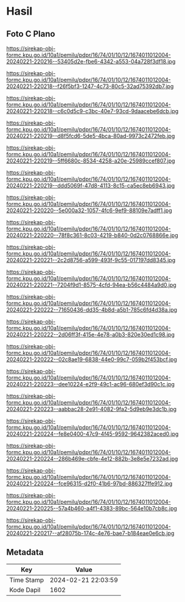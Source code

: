 # Hasil

## Foto C Plano

https://sirekap-obj-formc.kpu.go.id/10a1/pemilu/pdpr/16/74/01/10/12/1674011012004-20240221-220216--53405d2e-fbe6-4342-a553-04a728f3df18.jpg

https://sirekap-obj-formc.kpu.go.id/10a1/pemilu/pdpr/16/74/01/10/12/1674011012004-20240221-220218--f26f5bf3-1247-4c73-80c5-32ad75392db7.jpg

https://sirekap-obj-formc.kpu.go.id/10a1/pemilu/pdpr/16/74/01/10/12/1674011012004-20240221-220218--c6c0d5c9-c3bc-40e7-93cd-9daacebe6dcb.jpg

https://sirekap-obj-formc.kpu.go.id/10a1/pemilu/pdpr/16/74/01/10/12/1674011012004-20240221-220219--d8f5fcd6-5de5-4bca-80ad-9973c2472feb.jpg

https://sirekap-obj-formc.kpu.go.id/10a1/pemilu/pdpr/16/74/01/10/12/1674011012004-20240221-220219--5ff6680c-8534-4258-a20e-25989ccef807.jpg

https://sirekap-obj-formc.kpu.go.id/10a1/pemilu/pdpr/16/74/01/10/12/1674011012004-20240221-220219--ddd5069f-47d8-4113-8c15-ca5ec8eb6943.jpg

https://sirekap-obj-formc.kpu.go.id/10a1/pemilu/pdpr/16/74/01/10/12/1674011012004-20240221-220220--5e000a32-1057-4fc6-9ef9-88109e7adff1.jpg

https://sirekap-obj-formc.kpu.go.id/10a1/pemilu/pdpr/16/74/01/10/12/1674011012004-20240221-220220--78f8c361-8c03-4219-b840-0d2c0768866e.jpg

https://sirekap-obj-formc.kpu.go.id/10a1/pemilu/pdpr/16/74/01/10/12/1674011012004-20240221-220221--2c2d8756-a599-493f-9c55-017197dd8345.jpg

https://sirekap-obj-formc.kpu.go.id/10a1/pemilu/pdpr/16/74/01/10/12/1674011012004-20240221-220221--7204f9d1-8575-4cfd-94ea-b56c4484a9d0.jpg

https://sirekap-obj-formc.kpu.go.id/10a1/pemilu/pdpr/16/74/01/10/12/1674011012004-20240221-220222--71650436-dd35-4b8d-a5b1-785c6fd4d38a.jpg

https://sirekap-obj-formc.kpu.go.id/10a1/pemilu/pdpr/16/74/01/10/12/1674011012004-20240221-220222--2d06ff3f-415e-4e78-a0b3-820e30ed1c98.jpg

https://sirekap-obj-formc.kpu.go.id/10a1/pemilu/pdpr/16/74/01/10/12/1674011012004-20240221-220222--02c8ae19-6838-44e0-99c7-059b2f453bcf.jpg

https://sirekap-obj-formc.kpu.go.id/10a1/pemilu/pdpr/16/74/01/10/12/1674011012004-20240221-220223--dee10224-e2f9-49c1-ac96-680ef3d90c1c.jpg

https://sirekap-obj-formc.kpu.go.id/10a1/pemilu/pdpr/16/74/01/10/12/1674011012004-20240221-220223--aabbac28-2e91-4082-9fa2-5d9eb9e3dc1b.jpg

https://sirekap-obj-formc.kpu.go.id/10a1/pemilu/pdpr/16/74/01/10/12/1674011012004-20240221-220224--fe8e0400-47c9-4f45-9592-9642382aced0.jpg

https://sirekap-obj-formc.kpu.go.id/10a1/pemilu/pdpr/16/74/01/10/12/1674011012004-20240221-220224--286b469e-cbfe-4e12-882b-3e8e5e7232ad.jpg

https://sirekap-obj-formc.kpu.go.id/10a1/pemilu/pdpr/16/74/01/10/12/1674011012004-20240221-220224--fce96315-d2f0-41b6-97bd-886327ffe912.jpg

https://sirekap-obj-formc.kpu.go.id/10a1/pemilu/pdpr/16/74/01/10/12/1674011012004-20240221-220225--57a4b460-a4f1-4383-89bc-564e10b7cb8c.jpg

https://sirekap-obj-formc.kpu.go.id/10a1/pemilu/pdpr/16/74/01/10/12/1674011012004-20240221-220217--af28075b-174c-4e76-bae7-b184eae0e6cb.jpg


## Metadata

| Key        | Value               |
| ---------- | ------------------- |
| Time Stamp | 2024-02-21 22:03:59 |
| Kode Dapil | 1602                |



